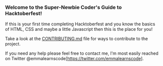 ### Welcome to the Super-Newbie Coder's Guide to Hacktoberfest!

If this is your first time completing Hacktoberfest and you know the basics of HTML, CSS and maybe a little Javascript then this is the place for you!

Take a look at the [CONTRIBUTING.md](https://github.com/emmalearnscode/guide-to-HF/blob/master/CONTRIBUTING.md) file for ways to contribute to the project.

If you need any help please feel free to contact me, I'm most easily reached on Twitter @emmalearnscode[https://twitter.com/emmalearnscode].
